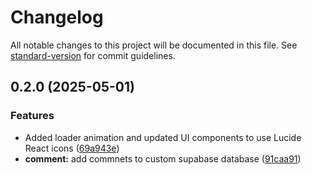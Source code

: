 # Changelog

All notable changes to this project will be documented in this file. See [standard-version](https://github.com/conventional-changelog/standard-version) for commit guidelines.

## 0.2.0 (2025-05-01)


### Features

* Added loader animation and updated UI components to use Lucide React icons ([69a943e](https://github.com/Selasie5/genuinely-a/commit/69a943ed2b78eeac452a0084c1ff7befe892a63d))
* **comment:** add commnets to custom supabase database ([91caa91](https://github.com/Selasie5/genuinely-a/commit/91caa91dacfb4e9c82b95afa5bb3c2fc7008d822))
